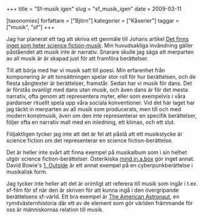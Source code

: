 +++
title = "Sf-musik igen"
slug = "sf_musik_igen"
date = 2009-03-11

[taxonomies]
forfattare = ["Björn"]
kategorier = ["Kåserier"]
taggar = ["musik", "sf"]
+++

Jag har planerat ett tag att skriva ett genmäle till Johans artikel [Det finns
inget som heter science
fiction-musik](./blogg/det_finns_inget_som_heter_science_fiction_musik/index.md).
Min huvudsakliga invändning gäller påståendet att musik inte är narrativ.
Snarare skulle jag säga att merparten av all musik är är skapad just för att
framföra berättelser.

Till att börja med har vi musik satt till poesi. Min erfarenhet från
komponering är att tonsättningen spelar stor roll för hur berättelsen, och de
flesta sångtexter är berättelser, framstår. Sedan har vi musik för dans. Det
är förstås ovanligt med dans utan musik, och även dans är för det mesta
narrativ, ofta genom att representera myter, eller som exempelvis i våra
pardanser rituellt spela upp våra sociala konventioner. Vid det här laget har
jag täckt in merparten av all musik som producerats, men till och med modern
konstmusik, även om den inte representerar en specifik berättelser, följer
ofta en narrativ mall med en inledning, ett klimax, och ett slut.

Följaktligen tycker jag inte att det är fel att påstå att ett musikstycke är
science fiction om det representerar en science fiction-berättelse.

Det är heller inte svårt att finna exempel på musikalbum som i sin helhet
utgör science fiction-berättelser. Österikiska
[mind.in.a.box](https://en.wikipedia.org/wiki/Mind_in_a_box) gör inget annat.
David Bowie's [1. Outside](https://en.wikipedia.org/wiki/Outside_(album)) är
ett annat exempel på en cyberpunkberättelse i musikalisk form.

Jag tycker inte heller att det är orimligt att referera till musik som ingår
i t.ex. sf-film för sf när den är skriven för att kunna ingå i den
övergripande berättelsens sf-värld. Ett bra exempel är [The American
Astronaut](https://en.wikipedia.org/wiki/The_American_Astronaut), en
rymdvästernhistoria där ett av de element som gör världen främmande för oss
är människornas relation till musik.
